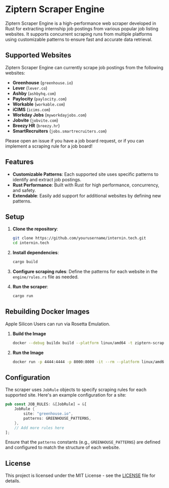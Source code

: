 # Ziptern Scraper Engine

Ziptern Scraper Engine is a high-performance web scraper developed in Rust for extracting internship job postings from various popular job listing websites. It supports concurrent scraping runs from multiple platforms using customizable patterns to ensure fast and accurate data retrieval.

## Supported Websites

Ziptern Scraper Engine can currently scrape job postings from the following websites:

- **Greenhouse** (`greenhouse.io`)
- **Lever** (`lever.co`)
- **Ashby** (`ashbyhq.com`)
- **Paylocity** (`paylocity.com`)
- **Workable** (`workable.com`)
- **iCIMS** (`icims.com`)
- **Workday Jobs** (`myworkdayjobs.com`)
- **Jobvite** (`jobvite.com`)
- **Breezy HR** (`breezy.hr`)
- **SmartRecruiters** (`jobs.smartrecruiters.com`)

Please open an issue if you have a job board request, or if you can implement a scraping rule for a job board!

## Features

- **Customizable Patterns**: Each supported site uses specific patterns to identify and extract job postings.
- **Rust Performance**: Built with Rust for high performance, concurrency, and safety.
- **Extendable**: Easily add support for additional websites by defining new patterns.

## Setup

1. **Clone the repository**:
   ```sh
   git clone https://github.com/yourusername/internin.tech.git
   cd internin.tech
   ```

2. **Install dependencies**:
   ```sh
   cargo build
   ```

3. **Configure scraping rules**: Define the patterns for each website in the `engine/rules.rs` file as needed.

4. **Run the scraper**:
   ```sh
   cargo run
   ```

## Rebuilding Docker Images
Apple Silicon Users can run via Rosetta Emulation.

1. **Build the Image**
   ```sh
   docker --debug buildx build --platform linux/amd64 -t ziptern-scraper --load -f docker/Dockerfile .
   ```

2. **Run the Image**
   ```sh
   docker run -p 4444:4444 -p 8000:8000 -it --rm --platform linux/amd64 ziptern-scraper                
   ```


## Configuration

The scraper uses `JobRule` objects to specify scraping rules for each supported site. Here's an example configuration for a site:

```rust
pub const JOB_RULES: &[JobRule] = &[
    JobRule {
        site: "greenhouse.io",
        patterns: GREENHOUSE_PATTERNS,
    },
    // Add more rules here
];
```

Ensure that the `patterns` constants (e.g., `GREENHOUSE_PATTERNS`) are defined and configured to match the structure of each website.

## License

This project is licensed under the MIT License - see the [LICENSE](../LICENSE) file for details.
